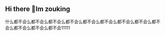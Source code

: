 ## Hi there 👋Im zouking
什么都不会么都不会么都不会么都不会么都不会么都不会么都不会么都不会么都不会么都不会么都不会么都不会11111
<!--
**zouking1337/zouking1337** is a ✨ _special_ ✨ repository because its `README.md` (this file) appears on your GitHub profile.

Here are some ideas to get you started:

- 🔭 I’m currently working on ...
- 🌱 I’m currently learning ...
- 👯 I’m looking to collaborate on ...
- 🤔 I’m looking for help with ...
- 💬 Ask me about ...
- 📫 How to reach me: ...
- 😄 Pronouns: ...
- ⚡ Fun fact: ...
-->
